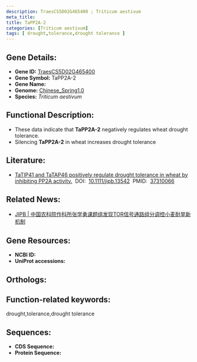 ```yaml
---
description: TraesCS5D02G465400 ; Triticum aestivum
meta_title:
title: TaPP2A-2
categories: [Triticum aestivum]
tags: [ drought,tolerance,drought tolerance ]
---
```


## Gene Details:
- **Gene ID:**	[TraesCS5D02G465400]()
- **Gene Symbol:** TaPP2A-2
- **Gene Name:** 
- **Genome:** [Chinese_Spring1.0]()
- **Species:** *Triticum aestivum*

## Functional Description:
   - These data indicate that **TaPP2A-2** negatively regulates wheat drought tolerance.
   - Silencing **TaPP2A-2** in wheat increases drought tolerance

## Literature:
   - [TaTIP41 and TaTAP46 positively regulate drought tolerance in wheat by inhibiting PP2A activity.]( https://onlinelibrary.wiley.com/doi/10.1111/jipb.13542)&nbsp;&nbsp;DOI:&nbsp;&nbsp;[10.1111/jipb.13542](https://onlinelibrary.wiley.com/doi/10.1111/jipb.13542)&nbsp;&nbsp;PMID:&nbsp;&nbsp;[37310066](https://pubmed.ncbi.nlm.nih.gov/37310066/)

## Related News:
   - [JIPB | 中国农科院作科所张学勇课题组发现TOR信号通路组分调控小麦耐旱新机制](https://mp.weixin.qq.com/s/D0pmiusGtbCC3vlpoGEYog)

## Gene Resources:
- **NCBI ID:** [](https://www.ncbi.nlm.nih.gov/gene/?term=)
- **UniProt accessions:** [](https://www.uniprot.org/uniprotkb//entry)

## Orthologs:

## Function-related keywords:
drought,tolerance,drought tolerance

## Sequences:
- **CDS Sequence:**
- **Protein Sequence:**
